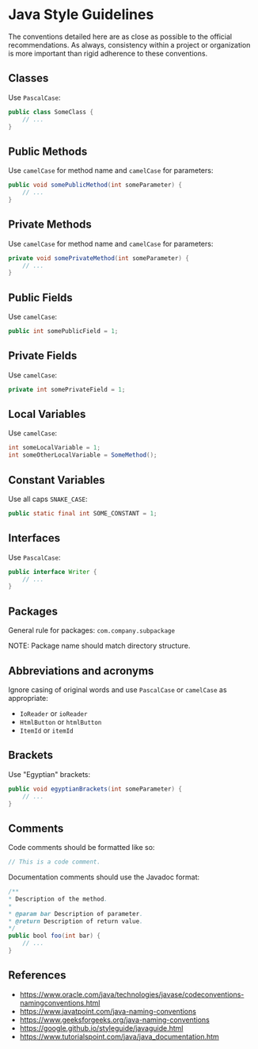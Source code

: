 # Java Style Guidelines
The conventions detailed here are as close as possible to the official recommendations. As always, consistency within a project or organization is more important than rigid adherence to these conventions.

## Classes
Use `PascalCase`:
```java
public class SomeClass {
    // ...
}
```

## Public Methods
Use `camelCase` for method name and `camelCase` for parameters:
```java
public void somePublicMethod(int someParameter) {
    // ...
}
```

## Private Methods
Use `camelCase` for method name and `camelCase` for parameters:
```java
private void somePrivateMethod(int someParameter) {
    // ...
}
```

## Public Fields
Use `camelCase`:
```java
public int somePublicField = 1;
```

## Private Fields
Use `camelCase`:
```java
private int somePrivateField = 1;
```

## Local Variables
Use `camelCase`:
```java
int someLocalVariable = 1;
int someOtherLocalVariable = SomeMethod();
```

## Constant Variables
Use all caps `SNAKE_CASE`:
```java
public static final int SOME_CONSTANT = 1;
```

## Interfaces
Use `PascalCase`:
```java
public interface Writer {
    // ...
}
```

## Packages
General rule for packages:
`com.company.subpackage`

NOTE: Package name should match directory structure.

## Abbreviations and acronyms
Ignore casing of original words and use `PascalCase` or `camelCase` as appropriate:
- `IoReader` or `ioReader`
- `HtmlButton` or `htmlButton`
- `ItemId` or `itemId`

## Brackets
Use "Egyptian" brackets:
```java
public void egyptianBrackets(int someParameter) {
    // ...
}
```

## Comments
Code comments should be formatted like so:
```java
// This is a code comment.
```

Documentation comments should use the Javadoc format:
```java
/**
* Description of the method.
*
* @param bar Description of parameter.
* @return Description of return value.
*/
public bool foo(int bar) {
    // ...
}
```

## References
- https://www.oracle.com/java/technologies/javase/codeconventions-namingconventions.html
- https://www.javatpoint.com/java-naming-conventions
- https://www.geeksforgeeks.org/java-naming-conventions
- https://google.github.io/styleguide/javaguide.html
- https://www.tutorialspoint.com/java/java_documentation.htm